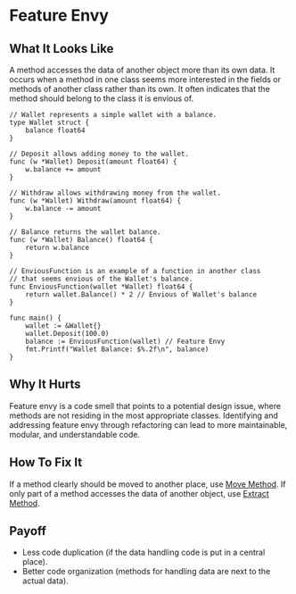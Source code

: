 # Feature Envy

## What It Looks Like

A method accesses the data of another object more than its own data. It occurs when a method in one class seems more interested in the fields or methods of another class rather than its own. It often indicates that the method should belong to the class it is envious of.


```
// Wallet represents a simple wallet with a balance.
type Wallet struct {
	balance float64
}

// Deposit allows adding money to the wallet.
func (w *Wallet) Deposit(amount float64) {
	w.balance += amount
}

// Withdraw allows withdrawing money from the wallet.
func (w *Wallet) Withdraw(amount float64) {
	w.balance -= amount
}

// Balance returns the wallet balance.
func (w *Wallet) Balance() float64 {
	return w.balance
}

// EnviousFunction is an example of a function in another class
// that seems envious of the Wallet's balance.
func EnviousFunction(wallet *Wallet) float64 {
	return wallet.Balance() * 2 // Envious of Wallet's balance
}

func main() {
	wallet := &Wallet{}
	wallet.Deposit(100.0)
	balance := EnviousFunction(wallet) // Feature Envy
	fmt.Printf("Wallet Balance: $%.2f\n", balance)
}
```

## Why It Hurts

Feature envy is a code smell that points to a potential design issue, where methods are not residing in the most appropriate classes. Identifying and addressing feature envy through refactoring can lead to more maintainable, modular, and understandable code.


## How To Fix It

If a method clearly should be moved to another place, use [Move Method](.././../refactorings/move-method.md).
If only part of a method accesses the data of another object, use [Extract Method](.././../refactorings/extract-method.md).

## Payoff
- Less code duplication (if the data handling code is put in a central place).
- Better code organization (methods for handling data are next to the actual data).